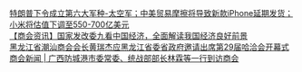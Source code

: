   
[特朗普下令成立第六大军种-太空军；中美贸易摩擦将导致新款iPhone延期发货；小米将估值下调至550-700亿美元](http://www.dianyue.me/archives/241/va2633i2sptlz7b2/)  
[【商会资讯】国家发改委九看中国经济，全面解读我国经济良好前景](http://www.dianyue.me/archives/854/60pmafe0zsy64wio/)  
[黑龙江省潮汕商会会长黄瑞杰应黑龙江省委省政府邀请出席第29届哈洽会开幕式](http://www.dianyue.me/archives/582/ml53udyqe0ssb7aw/)  
[商会新闻 | 广西防城港市委常委、统战部部长林霖等一行到访商会](http://www.dianyue.me/archives/705/86o580oaohxz6s5o/)